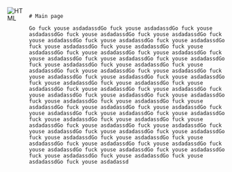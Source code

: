   <div style="display: flex; align-items: flex-start; gap: 10px">
    <img src="https://i.ibb.co/hBKBPGC/localhost-3000.png" alt="HTML" />
    
    
    # Main page

    Go fuck youse asdadassdGo fuck youse asdadassdGo fuck youse asdadassdGo fuck youse asdadassdGo fuck youse asdadassdGo fuck youse asdadassdGo fuck youse asdadassdGo fuck youse asdadassdGo fuck youse asdadassdGo fuck youse asdadassdGo fuck youse asdadassdGo fuck youse asdadassdGo fuck youse asdadassdGo fuck youse asdadassdGo fuck youse asdadassdGo fuck youse asdadassdGo fuck youse asdadassdGo fuck youse asdadassdGo fuck youse asdadassdGo fuck youse asdadassdGo fuck youse asdadassdGo fuck youse asdadassdGo fuck youse asdadassdGo fuck youse asdadassdGo fuck youse asdadassdGo fuck youse asdadassdGo fuck youse asdadassdGo fuck youse asdadassdGo fuck youse asdadassdGo fuck youse asdadassdGo fuck youse asdadassdGo fuck youse asdadassdGo fuck youse asdadassdGo fuck youse asdadassdGo fuck youse asdadassdGo fuck youse asdadassdGo fuck youse asdadassdGo fuck youse asdadassdGo fuck youse asdadassdGo fuck youse asdadassdGo fuck youse asdadassdGo fuck youse asdadassdGo fuck youse asdadassdGo fuck youse asdadassdGo fuck youse asdadassdGo fuck youse asdadassdGo fuck youse asdadassdGo fuck youse asdadassdGo fuck youse asdadassdGo fuck youse asdadassdGo fuck youse asdadassdGo fuck youse asdadassdGo fuck youse asdadassdGo fuck youse asdadassdGo fuck youse asdadassdGo fuck youse asdadassdGo fuck youse asdadassdGo fuck youse asdadassdGo fuck youse asdadassdGo fuck youse asdadassd

  </div>